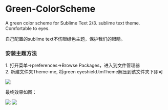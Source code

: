 # Green-ColorScheme
A green color scheme for Sublime Text 2/3. sublime text theme. Comfortable to eyes.

自己配置的sublime text不伤眼绿色主题，保护我们的眼睛。
<h3>安装主题方法</h3>
<p>1. 打开菜单->preferences->Browse Packages，进入到文件管理器<br />
2. 新建文件夹Theme-me, 将green eyeshield.tmTheme解压到该文件夹下即可</p>
<img src="https://raw.githubusercontent.com/JasmineChoi/Green-ColorScheme/master/image/t.png" />
<p>最终效果如图：</p>
<img src="https://raw.githubusercontent.com/JasmineChoi/Green-ColorScheme/master/image/html.png" />
<img src="https://raw.githubusercontent.com/JasmineChoi/Green-ColorScheme/master/image/js.png" />
